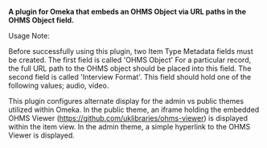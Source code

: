 <b>A plugin for Omeka that embeds an OHMS Object via URL paths in the OHMS Object field.</b>

Usage Note:

Before successfully using this plugin, two Item Type Metadata fields must be created.  The first field is called 'OHMS Object'  For a particular record, the full URL path to the OHMS object should be placed into this field.  The second field is called 'Interview Format'.  This field should hold one of the following values; audio, video.

This plugin configures alternate display for the admin vs public themes utilized within Omeka.  In the public theme, an iframe holding the embedded OHMS Viewer (https://github.com/uklibraries/ohms-viewer) is displayed within the item view.  In the admin theme, a simple hyperlink to the OHMS Viewer is displayed.  
